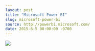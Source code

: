 ```yaml
---
layout: post
title: "Microsoft Power BI"
slug: microsoft-power-bi
source: http://powerbi.microsoft.com/
date: 2015-6-5 00:00:00 -0700
---
```


<img src="{{ site.url }}/assets/img/screenshots/microsoft-power-bi.jpg">
